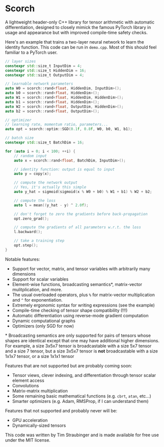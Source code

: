 # Scorch

A lightweight header-only C++ library for tensor arithmetic with automatic differentiation, designed to closely mimick the famous PyTorch library in usage and appearance but with improved compile-time safety checks.

Here's an example that trains a two-layer neural network to learn the identity function. This code can be run in `demo.cpp`. Most of this should feel familiar to a PyTorch user.
```C++
// layer sizes
constexpr std::size_t InputDim = 4;
constexpr std::size_t HiddenDim = 16;
constexpr std::size_t OutputDim = 4;

// learnable network parameters
auto W0 = scorch::rand<float, HiddenDim, InputDim>();
auto b0 = scorch::rand<float, HiddenDim>();
auto W1 = scorch::rand<float, HiddenDim, HiddenDim>();
auto b1 = scorch::rand<float, HiddenDim>();
auto W2 = scorch::rand<float, OutputDim, HiddenDim>();
auto b2 = scorch::rand<float, OutputDim>();

// optimizer
// learning rate, momentum ratio, parameters...
auto opt = scorch::optim::SGD(0.1f, 0.8f, W0, b0, W1, b1);

// batch size
constexpr std::size_t BatchDim = 16;

for (auto i = 0; i < 100; ++i) {
    // random input
    auto x = scorch::rand<float, BatchDim, InputDim>();

    // identity function: output is equal to input
    auto y = copy(x);

    // compute the network output
    // Yes, it's actually this simple
    auto y_hat = sigmoid(sigmoid(x % W0 + b0) % W1 + b1) % W2 + b2;

    // compute the loss
    auto l = mean((y_hat - y) ^ 2.0f);

    // don't forget to zero the gradients before back-propagation
    opt.zero_grad();

    // compute the gradients of all parameters w.r.t. the loss
    l.backward();

    // take a training step
    opt.step();
}
```

Notable features:
 - Support for vector, matrix, and tensor variables with arbitrarily many dimensions
 - Support for scalar variables
 - Element-wise functions, broadcasting semantics*, matrix-vector mulitplication, and more.
 - The usual overloaded operators, plus `%` for matrix-vector multiplication and `^` for exponentiation.
 - Extremely ergonomic syntax for writing expressions (see the example)
 - Compile-time checking of tensor shape compatibility (!!!)
 - Automatic differentiation using reverse-mode gradient computation
 - Dynamic computational graphs
 - Optimizers (only SGD for now)

\* Broadcasting semantics are only supported for pairs of tensors whose shapes are identical except that one may have additional higher dimensions. For example, a size 3x5x7 tensor is broadcastable with a size 5x7 tensor and a size 7 tensor, but a size 3x5x7 tensor is **not** broadcastable with a size 1x1x7 tensor, or a size 1x1x1 tensor

Features that are not supported but are probably coming soon:
 - Tensor views, clever indexing, and differentiation through tensor scalar element access
 - Convolutions
 - Matrix-matrix multiplication
 - Some remaining basic mathematical functions (e.g. `cbrt`, `atan`, etc...)
 - Smarter optimizers (e.g. Adam, RMSProp, if I can understand them)

Features that not supported and probably never will be:
 - GPU acceleration
 - Dynamically-sized tensors

This code was written by Tim Straubinger and is made available for free use under the MIT license.
